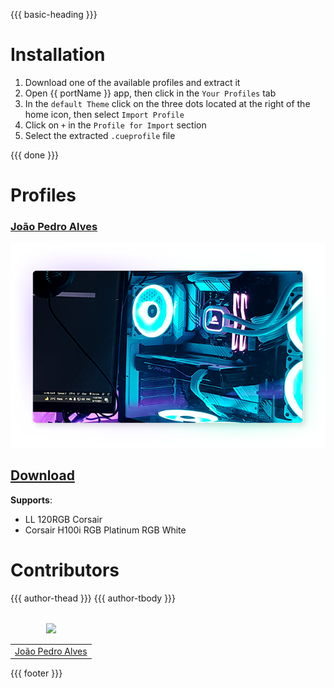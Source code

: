 {{{ basic-heading }}}

# Installation

1. Download one of the available profiles and extract it
2. Open {{ portName }} app, then click in the `Your Profiles` tab
3. In the `default Theme` click on the three dots located at the right of the home icon, then select `Import Profile`
4. Click on `+` in the `Profile for Import` section
5. Select the extracted `.cueprofile` file

{{{ done }}}

# Profiles

### [João Pedro Alves](https://github.com/joaopealves)

![img](https://raw.githubusercontent.com/daltonmenezes/assets/master/images/aura-theme/icue/icue-joao-pedro-alves%20.png)

## [Download](https://github.com/daltonmenezes/aura-theme/blob/main/packages/icue/profiles/joaopealves/aura-theme-iCue.zip?raw=true)

**Supports**:

- LL 120RGB Corsair
- Corsair H100i RGB Platinum RGB White

# Contributors

<table>
  <thead>
    <tr>
      <td valign="bottom"><p align="center">
        <a href="https://github.com/joaopealves">
          <img src="https://github.com/joaopealves.png?size=100" align="center" />
        </a>
      </p></td>
      {{{ author-thead }}}
    </tr>
  </thead>

  <tbody>
    <tr>
      <td><a href="https://github.com/joaopealves">João Pedro Alves</a></td>
      {{{ author-tbody }}}
    </tr>
  </tbody>
</table>

{{{ footer }}}
